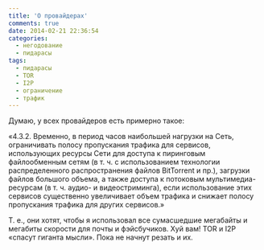 ```yaml
---
title: 'О провайдерах'
comments: true
date: 2014-02-21 22:36:54
categories:
  - негодование
  - пидарасы
tags:
  - пидарасы
  - TOR
  - I2P
  - ограничение
  - трафик
---
```


Думаю, у всех провайдеров есть примерно такое:

«4.3.2. Временно, в период часов наибольшей нагрузки на Сеть, ограничивать полосу пропускания
трафика для сервисов, использующих ресурсы Сети для доступа к пиринговым файлообменным сетям (в т.
ч. с использованием технологии распределенного распространения файлов BitTorrent и пр.), загрузки
файлов большого объема, а также доступа к потоковым мультимедиа-ресурсам (в т. ч. аудио- и
видеостриминга), если использование этих сервисов существенно увеличивает объем трафика и снижает
полосу пропускания трафика для других сервисов.»

Т. е., они хотят, чтобы я использовал все сумасшедшие мегабайты и мегабиты скорости для почты и
фэйсбучиков. Хуй вам! TOR и I2P «спасут гиганта мысли». Пока не начнут резать и их.
